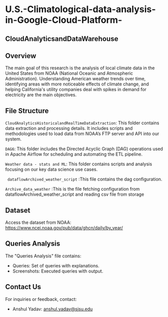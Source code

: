 # U.S.-Climatological-data-analysis-in-Google-Cloud-Platform-
## CloudAnalyticsandDataWarehouse


## Overview

The main goal of this research is the analysis of local climate data in the United States from NOAA (National Oceanic and Atmospheric Administration). Understanding American weather trends over time, identifying areas with more noticeable effects of climate change, and helping California's utility companies deal with spikes in demand for electricity are the main objectives.

## File Structure
`CloudAnalyticsHistoricalandRealTimeDataExtraction`: This folder contains data extraction and processing details. It includes scripts and methodologies used to load data from NOAA’s FTP server and API into our system.

`DAG6`: This folder includes the Directed Acyclic Graph (DAG) operations used in Apache Airflow for scheduling and automating the ETL pipeline.

`Weather data - stats and ML`: This folder contains scripts and analysis focusing on our key data science
 use cases.

` dataflowArchived_weather_script` :This file contains the dag configuration.

 `Archive_data_weather` :This is the file fetching configuration from dataflowArchived_weather_script and reading csv file from storage


## Dataset

Access the dataset from NOAA: https://www.ncei.noaa.gov/pub/data/ghcn/daily/by_year/


## Queries Analysis

The "Queries Analysis" file contains:

- Queries: Set of queries with explanations.
- Screenshots: Executed queries with output.


## Contact Us

For inquiries or feedback, contact:

- Anshul Yadav: anshul.yadav@sjsu.edu


